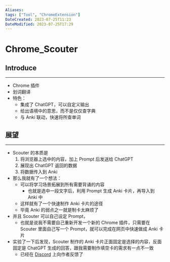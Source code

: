 ```yaml
---
Aliases: 
tags: ["Tool", "ChromeExtension"]
DateCreated: 2023-07-25T11:23
DateModified: 2023-07-25T17:29
---
```

# Chrome_Scouter

## Introduce
---
- Chrome 插件
- 划词翻译
- 特色：
	- 集成了 ChatGPT，可以自定义输出
	- 给出语境中的意思，而不是仅仅查字典
	- 与 Anki 联动，快速将所查单词

## 展望
---
- Scouter 的本质是
	1. 将浏览器上选中的内容，加上 Prompt 后发送给 ChatGPT
	2. 展现出 ChatGPT 返回的数据
	3. 将数据传入到 Anki
- 那么我就有了一个想法：
	- 可以将学习场景拓展到所有需要背诵的内容
		- 也就是选中一段文字后，利用 Prompt 生成 Anki 卡片，再导入到 Anki 中
	- 这样就有了一个快速制作 Anki 卡片的途径
	- 毕竟 Anki 的弱点之一就是制卡太麻烦了
- 并且 Scouter 可以自己设定 Prompt，
	- 也就是说我不需要自己重新开发一个新的 Chrome 插件，只需要在 Scouter 里面自己写一个 Prompt，就可以完成在网页中快速做成 Anki 卡片
- 实验了一下后发现，Scouter 制作的 Anki 卡片正面固定是选择的内容，反面固定是 ChatGPT 生成的回答，跟我需要制作填空卡的需求有一点不一致
	- 已经在 [Discord](https://discord.com/channels/1105695182411812944/1105695648306692186/1133335780186656819) 上向作者反馈了
